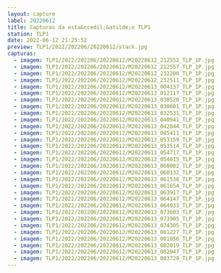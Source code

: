 ```yaml
---
layout: capture
label: 20220612
title: Capturas da esta&ccedil;&atilde;o TLP1
station: TLP1
date: 2022-06-12 21:25:52
preview: TLP1/2022/202206/20220612/stack.jpg
capturas:
  - imagem: TLP1/2022/202206/20220612/M20220612_212552_TLP_1P.jpg
  - imagem: TLP1/2022/202206/20220612/M20220612_212557_TLP_1P.jpg
  - imagem: TLP1/2022/202206/20220612/M20220612_232200_TLP_1P.jpg
  - imagem: TLP1/2022/202206/20220612/M20220612_232511_TLP_1P.jpg
  - imagem: TLP1/2022/202206/20220612/M20220613_004137_TLP_1P.jpg
  - imagem: TLP1/2022/202206/20220612/M20220613_012117_TLP_1P.jpg
  - imagem: TLP1/2022/202206/20220612/M20220613_030520_TLP_1P.jpg
  - imagem: TLP1/2022/202206/20220612/M20220613_030601_TLP_1P.jpg
  - imagem: TLP1/2022/202206/20220612/M20220613_032531_TLP_1P.jpg
  - imagem: TLP1/2022/202206/20220612/M20220613_040941_TLP_1P.jpg
  - imagem: TLP1/2022/202206/20220612/M20220613_042844_TLP_1P.jpg
  - imagem: TLP1/2022/202206/20220612/M20220613_045411_TLP_1P.jpg
  - imagem: TLP1/2022/202206/20220612/M20220613_053159_TLP_1P.jpg
  - imagem: TLP1/2022/202206/20220612/M20220613_053514_TLP_1P.jpg
  - imagem: TLP1/2022/202206/20220612/M20220613_054717_TLP_1P.jpg
  - imagem: TLP1/2022/202206/20220612/M20220613_054815_TLP_1P.jpg
  - imagem: TLP1/2022/202206/20220612/M20220613_060002_TLP_1P.jpg
  - imagem: TLP1/2022/202206/20220612/M20220613_060132_TLP_1P.jpg
  - imagem: TLP1/2022/202206/20220612/M20220613_061538_TLP_1P.jpg
  - imagem: TLP1/2022/202206/20220612/M20220613_061654_TLP_1P.jpg
  - imagem: TLP1/2022/202206/20220612/M20220613_063917_TLP_1P.jpg
  - imagem: TLP1/2022/202206/20220612/M20220613_064147_TLP_1P.jpg
  - imagem: TLP1/2022/202206/20220612/M20220613_064933_TLP_1P.jpg
  - imagem: TLP1/2022/202206/20220612/M20220613_073603_TLP_1P.jpg
  - imagem: TLP1/2022/202206/20220612/M20220613_073905_TLP_1P.jpg
  - imagem: TLP1/2022/202206/20220612/M20220613_074305_TLP_1P.jpg
  - imagem: TLP1/2022/202206/20220612/M20220613_081227_TLP_1P.jpg
  - imagem: TLP1/2022/202206/20220612/M20220613_081856_TLP_1P.jpg
  - imagem: TLP1/2022/202206/20220612/M20220613_082019_TLP_1P.jpg
  - imagem: TLP1/2022/202206/20220612/M20220613_082947_TLP_1P.jpg
  - imagem: TLP1/2022/202206/20220612/M20220613_083729_TLP_1P.jpg
---
```

